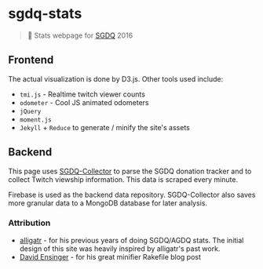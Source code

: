# sgdq-stats
> :space_invader: Stats webpage for [SGDQ](gamesdonequick.com) 2016

## Frontend
The actual visualization is done by D3.js. Other tools used include: 

* `tmi.js` - Realtime twitch viewer counts
* `odometer` - Cool JS animated odometers
* `jQuery`
* `moment.js`
* `Jekyll` + `Reduce` to generate / minify the site's assets

## Backend
This page uses [SGDQ-Collector](https://github.com/bcongdon/sgdq-collector) to parse the SGDQ donation tracker and to collect Twitch viewship information. This data is scraped every minute.

Firebase is used as the backend data repository. SGDQ-Collector also saves more granular data to a MongoDB database for later analysis.

### Attribution
* [alligatr](http://alligatr.co.uk/) - for his previous years of doing SGDQ/AGDQ stats. The initial design of this site was heavily inspired by alligatr's past work.
* [David Ensinger](http://davidensinger.com/2013/08/how-i-use-reduce-to-minify-and-optimize-assets-for-production/) - for his great minifier Rakefile blog post
